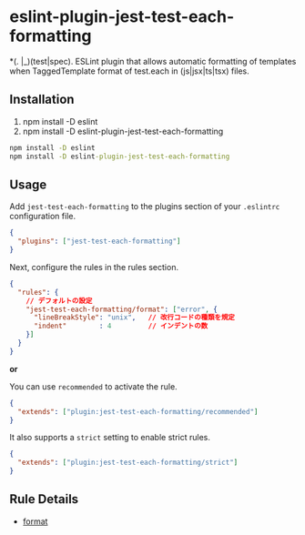 # eslint-plugin-jest-test-each-formatting

*(\. |_)(test|spec). ESLint plugin that allows automatic formatting of templates when TaggedTemplate format of test.each in (js|jsx|ts|tsx) files.

## Installation

1. npm install -D eslint 
2. npm install -D eslint-plugin-jest-test-each-formatting 

```cmd
npm install -D eslint
npm install -D eslint-plugin-jest-test-each-formatting
```

## Usage

Add `jest-test-each-formatting` to the plugins section of your `.eslintrc` configuration file.

```json
{
  "plugins": ["jest-test-each-formatting"]
}
```

Next, configure the rules in the rules section.

```json
{
  "rules": {
    // デフォルトの設定
    "jest-test-each-formatting/format": ["error", {
      "lineBreakStyle": "unix",   // 改行コードの種類を規定
      "indent"        : 4         // インデントの数
    }]
  }
}
```

__or__

You can use `recommended` to activate the rule.

```json
{
  "extends": ["plugin:jest-test-each-formatting/recommended"]
}
```

It also supports a `strict` setting to enable strict rules.

```json
{
  "extends": ["plugin:jest-test-each-formatting/strict"]
}
```

## Rule Details

- [format](docs/format.md)
